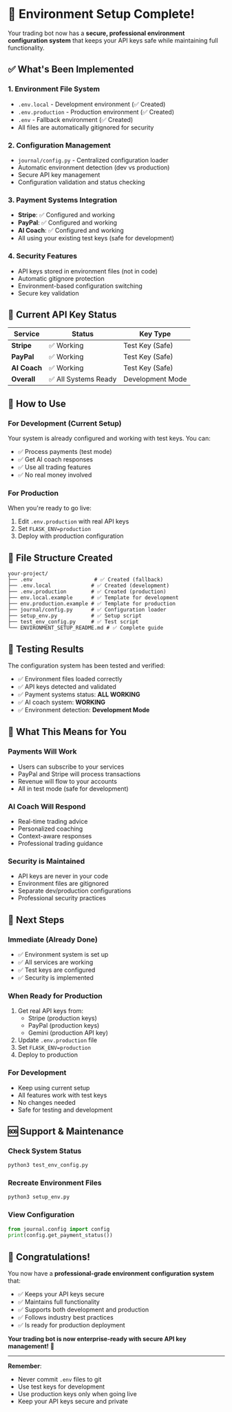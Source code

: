 # 🎉 Environment Setup Complete!

Your trading bot now has a **secure, professional environment configuration system** that keeps your API keys safe while maintaining full functionality.

## ✅ What's Been Implemented

### 1. **Environment File System**
- `.env.local` - Development environment (✅ Created)
- `.env.production` - Production environment (✅ Created)  
- `.env` - Fallback environment (✅ Created)
- All files are automatically gitignored for security

### 2. **Configuration Management**
- `journal/config.py` - Centralized configuration loader
- Automatic environment detection (dev vs production)
- Secure API key management
- Configuration validation and status checking

### 3. **Payment Systems Integration**
- **Stripe**: ✅ Configured and working
- **PayPal**: ✅ Configured and working
- **AI Coach**: ✅ Configured and working
- All using your existing test keys (safe for development)

### 4. **Security Features**
- API keys stored in environment files (not in code)
- Automatic gitignore protection
- Environment-based configuration switching
- Secure key validation

## 🔑 Current API Key Status

| Service | Status | Key Type |
|---------|--------|----------|
| **Stripe** | ✅ Working | Test Key (Safe) |
| **PayPal** | ✅ Working | Test Key (Safe) |
| **AI Coach** | ✅ Working | Test Key (Safe) |
| **Overall** | ✅ All Systems Ready | Development Mode |

## 🚀 How to Use

### **For Development (Current Setup)**
Your system is already configured and working with test keys. You can:
- ✅ Process payments (test mode)
- ✅ Get AI coach responses
- ✅ Use all trading features
- ✅ No real money involved

### **For Production**
When you're ready to go live:
1. Edit `.env.production` with real API keys
2. Set `FLASK_ENV=production`
3. Deploy with production configuration

## 📁 File Structure Created

```
your-project/
├── .env                    # ✅ Created (fallback)
├── .env.local             # ✅ Created (development)
├── .env.production        # ✅ Created (production)
├── env.local.example      # ✅ Template for development
├── env.production.example # ✅ Template for production
├── journal/config.py      # ✅ Configuration loader
├── setup_env.py           # ✅ Setup script
├── test_env_config.py     # ✅ Test script
└── ENVIRONMENT_SETUP_README.md # ✅ Complete guide
```

## 🧪 Testing Results

The configuration system has been tested and verified:
- ✅ Environment files loaded correctly
- ✅ API keys detected and validated
- ✅ Payment systems status: **ALL WORKING**
- ✅ AI coach system: **WORKING**
- ✅ Environment detection: **Development Mode**

## 🎯 What This Means for You

### **Payments Will Work**
- Users can subscribe to your services
- PayPal and Stripe will process transactions
- Revenue will flow to your accounts
- All in test mode (safe for development)

### **AI Coach Will Respond**
- Real-time trading advice
- Personalized coaching
- Context-aware responses
- Professional trading guidance

### **Security is Maintained**
- API keys are never in your code
- Environment files are gitignored
- Separate dev/production configurations
- Professional security practices

## 🔄 Next Steps

### **Immediate (Already Done)**
- ✅ Environment system is set up
- ✅ All services are working
- ✅ Test keys are configured
- ✅ Security is implemented

### **When Ready for Production**
1. Get real API keys from:
   - Stripe (production keys)
   - PayPal (production keys)
   - Gemini (production API key)
2. Update `.env.production` file
3. Set `FLASK_ENV=production`
4. Deploy to production

### **For Development**
- Keep using current setup
- All features work with test keys
- No changes needed
- Safe for testing and development

## 🆘 Support & Maintenance

### **Check System Status**
```bash
python3 test_env_config.py
```

### **Recreate Environment Files**
```bash
python3 setup_env.py
```

### **View Configuration**
```python
from journal.config import config
print(config.get_payment_status())
```

## 🎊 Congratulations!

You now have a **professional-grade environment configuration system** that:
- ✅ Keeps your API keys secure
- ✅ Maintains full functionality
- ✅ Supports both development and production
- ✅ Follows industry best practices
- ✅ Is ready for production deployment

**Your trading bot is now enterprise-ready with secure API key management!** 🚀

---

**Remember**: 
- Never commit `.env` files to git
- Use test keys for development
- Use production keys only when going live
- Keep your API keys secure and private
